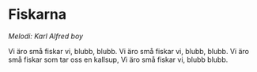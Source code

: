 # Fiskarna
*Melodi: Karl Alfred boy*

Vi äro små fiskar vi, blubb, blubb.
Vi äro små fiskar vi, blubb, blubb.
Vi äro små fiskar som tar oss en kallsup,
Vi äro små fiskar vi, blubb blubb.